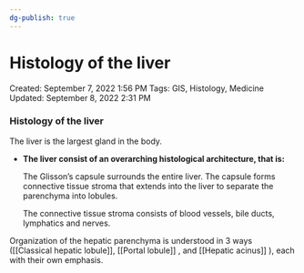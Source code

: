 ```yaml
---
dg-publish: true
---
```


# Histology of the liver

Created: September 7, 2022 1:56 PM
Tags: GIS, Histology, Medicine
Updated: September 8, 2022 2:31 PM

### Histology of the liver

The liver is the largest gland in the body.

- **The liver consist of an overarching histological architecture, that is:**
    
    The Glisson’s capsule surrounds the entire liver. The capsule forms connective tissue stroma that extends into the liver to separate the parenchyma into lobules.
    
    The connective tissue stroma consists of blood vessels, bile ducts, lymphatics and nerves.
    

Organization of the hepatic parenchyma is understood in 3 ways ([[Classical hepatic lobule]], [[Portal lobule]] , and [[Hepatic acinus]]  ), each with their own emphasis.